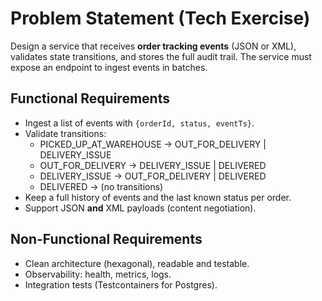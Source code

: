 # Problem Statement (Tech Exercise)

Design a service that receives **order tracking events** (JSON or XML), validates state transitions, and stores the full audit trail. The service must expose an endpoint to ingest events in batches.

## Functional Requirements
- Ingest a list of events with `{orderId, status, eventTs}`.
- Validate transitions:
  - PICKED_UP_AT_WAREHOUSE → OUT_FOR_DELIVERY | DELIVERY_ISSUE
  - OUT_FOR_DELIVERY → DELIVERY_ISSUE | DELIVERED
  - DELIVERY_ISSUE → OUT_FOR_DELIVERY | DELIVERED
  - DELIVERED → (no transitions)
- Keep a full history of events and the last known status per order.
- Support JSON **and** XML payloads (content negotiation).

## Non-Functional Requirements
- Clean architecture (hexagonal), readable and testable.
- Observability: health, metrics, logs.
- Integration tests (Testcontainers for Postgres).
